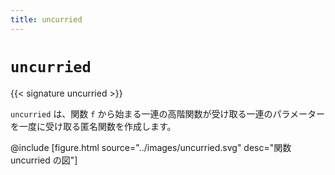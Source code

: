 ```yaml
---
title: uncurried
---
```


# `uncurried`

{{< signature uncurried >}}

`uncurried` は、関数 `f` から始まる一連の高階関数が受け取る一連のパラメーターを一度に受け取る匿名関数を作成します。

@include [figure.html source="../images/uncurried.svg" desc="関数 uncurried の図"]
